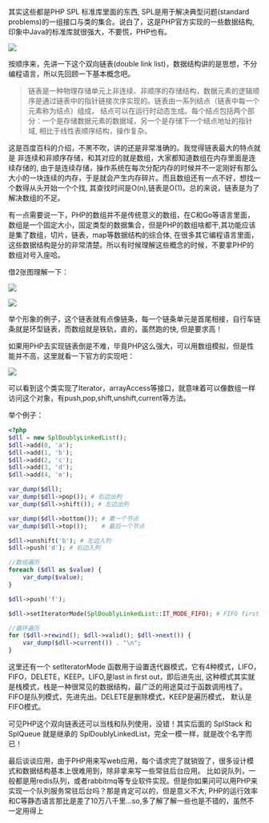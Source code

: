 其实这些都是PHP SPL 标准库里面的东西, SPL是用于解决典型问题(standard problems)的一组接口与类的集合。说白了，这是PHP官方实现的一些数据结构,
印象中Java的标准库就很强大，不要慌，PHP也有。

![](http://ww1.sinaimg.cn/large/5f6e3e27ly1fv0rjzmm26j20hz0himyz.jpg)

按顺序来，先讲一下这个双向链表(double link list)，数据结构讲的是思想，不分编程语言，所以先回顾一下基本概念吧。

> 链表是一种物理存储单元上非连续、非顺序的存储结构，数据元素的逻辑顺序是通过链表中的指针链接次序实现的。链表由一系列结点（链表中每一个元素称为结点）组成，
结点可以在运行时动态生成。每个结点包括两个部分：一个是存储数据元素的数据域，另一个是存储下一个结点地址的指针域, 相比于线性表顺序结构，操作复杂。

这是百度百科的介绍，不黑不吹，讲的还是非常准确的。我觉得链表最大的特点就是 非连续和非顺序存储，和其对应的就是数组，大家都知道数组在内存里面是连续存储的, 
由于是连续存储，操作系统在每次分配内存的时候并不一定刚好有那么大小的一块连续的内存，于是就会产生内存碎片。而且数组还有一点不好，想找一个数得从头开始一个个找,
其查找时间是O(n),链表是O(1)。总的来说，链表是为了解决数组的不足。

有一点需要说一下，PHP的数组并不是传统意义的数组，在C和Go等语言里面，数组是一个固定大小，固定类型的数据集合，但是PHP的数组啥都干,其功能应该是集了数组，切片，链表，map等数据结构的综合体,
在很多其它编程语言里面，这些数据结构是分的非常清楚。所以有时候理解这些概念的时候，不要拿PHP的数组对号入座哈。

借2张图理解一下：

![](https://timgsa.baidu.com/timg?image&quality=80&size=b9999_10000&sec=1536298900470&di=bed31d47583655de7d4e623e3c4d2bdf&imgtype=jpg&src=http%3A%2F%2Fimg3.imgtn.bdimg.com%2Fit%2Fu%3D1355954038%2C3984007412%26fm%3D214%26gp%3D0.jpg)

![](https://ss0.bdstatic.com/70cFuHSh_Q1YnxGkpoWK1HF6hhy/it/u=152820947,1698821981&fm=26&gp=0.jpg)

举个形象的例子，这个链表就有点像链条，每一个链条单元是首尾相接，自行车链条就是环型链表，而数组就是铁轨，直的，虽然跑的快, 但是要求高！

如果用PHP去实现链表倒是不难，毕竟PHP这么强大，可以用数组模拟，但是性能并不高，这里就看一下官方的实现吧：

![](http://ww1.sinaimg.cn/large/5f6e3e27ly1fv0sjz2p5qj20ke0mzdis.jpg)

可以看到这个类实现了Iterator，arrayAccess等接口，就意味着可以像数组一样访问这个对象，有push,pop,shift,unshift,current等方法。

举个例子：
```php
<?php
$dll = new SplDoublyLinkedList();
$dll->add(0, 'a');
$dll->add(1, 'b');
$dll->add(2, 'c');
$dll->add(3, 'd');
$dll->add(4, 'e');

var_dump($dll);
var_dump($dll->pop()); # 右边出列
var_dump($dll->shift()); # 左边出列

var_dump($dll->bottom()); # 第一个节点
var_dump($dll->top());    # 最后一个节点

$dll->unshift('b'); # 左边入列
$dll->push('d'); # 右边入列

//数组遍历
foreach ($dll as $value) {
    var_dump($value);
}

$dll->push('f');

$dll->setIteratorMode(SplDoublyLinkedList::IT_MODE_FIFO); # FIFO first insert first out

//循环遍历
for ($dll->rewind(); $dll->valid(); $dll->next()) {
    var_dump($dll->current()) . "\n";
}

```

这里还有一个 setIteratorMode 函数用于设置迭代器模式，它有4种模式，LIFO，FIFO，DELETE，KEEP。LIFO,是last in first out，即后进先出,
这种模式其实就是栈模式，栈是一种很常见的数据结构，最广泛的用途莫过于函数调用栈了。FIFO是队列模式，先进先出。DELETE是删除模式，KEEP是遍历模式，
默认是FIFO模式。

可见PHP这个双向链表还可以当栈和队列使用，没错！其实后面的 SplStack 和 SplQueue 就是继承的 SplDoublyLinkedList，完全一模一样，就是改个名字而已！

最后谈谈应用，由于PHP用来写web应用，每个请求完了就销毁了，很多设计模式和数据结构基本上很难用到，除非拿来写一些常驻后台应用。
比如说队列，一般都是用redis队列，或者rabbitmq等专业软件实现。但是你如果问可以用PHP来实现一个队列服务常驻后台吗？那是肯定可以的，但是意义不大,
PHP的运行效率和C等静态语言那比是差了10万八千里...so,多了解了解一些也是不错的，虽然不一定用得上
